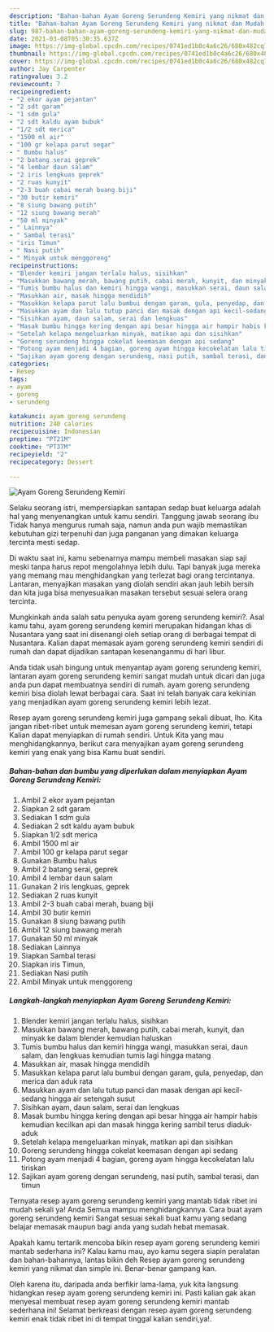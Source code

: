 ```yaml
---
description: "Bahan-bahan Ayam Goreng Serundeng Kemiri yang nikmat dan Mudah Dibuat"
title: "Bahan-bahan Ayam Goreng Serundeng Kemiri yang nikmat dan Mudah Dibuat"
slug: 987-bahan-bahan-ayam-goreng-serundeng-kemiri-yang-nikmat-dan-mudah-dibuat
date: 2021-03-08T05:30:35.637Z
image: https://img-global.cpcdn.com/recipes/0741ed1b0c4a6c26/680x482cq70/ayam-goreng-serundeng-kemiri-foto-resep-utama.jpg
thumbnail: https://img-global.cpcdn.com/recipes/0741ed1b0c4a6c26/680x482cq70/ayam-goreng-serundeng-kemiri-foto-resep-utama.jpg
cover: https://img-global.cpcdn.com/recipes/0741ed1b0c4a6c26/680x482cq70/ayam-goreng-serundeng-kemiri-foto-resep-utama.jpg
author: Jay Carpenter
ratingvalue: 3.2
reviewcount: 7
recipeingredient:
- "2 ekor ayam pejantan"
- "2 sdt garam"
- "1 sdm gula"
- "2 sdt kaldu ayam bubuk"
- "1/2 sdt merica"
- "1500 ml air"
- "100 gr kelapa parut segar"
- " Bumbu halus"
- "2 batang serai geprek"
- "4 lembar daun salam"
- "2 iris lengkuas geprek"
- "2 ruas kunyit"
- "2-3 buah cabai merah buang biji"
- "30 butir kemiri"
- "8 siung bawang putih"
- "12 siung bawang merah"
- "50 ml minyak"
- " Lainnya"
- " Sambal terasi"
- "iris Timun"
- " Nasi putih"
- " Minyak untuk menggoreng"
recipeinstructions:
- "Blender kemiri jangan terlalu halus, sisihkan"
- "Masukkan bawang merah, bawang putih, cabai merah, kunyit, dan minyak ke dalam blender kemudian haluskan"
- "Tumis bumbu halus dan kemiri hingga wangi, masukkan serai, daun salam, dan lengkuas kemudian tumis lagi hingga matang"
- "Masukkan air, masak hingga mendidih"
- "Masukkan kelapa parut lalu bumbui dengan garam, gula, penyedap, dan merica dan aduk rata"
- "Masukkan ayam dan lalu tutup panci dan masak dengan api kecil-sedang hingga air setengah susut"
- "Sisihkan ayam, daun salam, serai dan lengkuas"
- "Masak bumbu hingga kering dengan api besar hingga air hampir habis kemudian kecilkan api dan masak hingga kering sambil terus diaduk-aduk"
- "Setelah kelapa mengeluarkan minyak, matikan api dan sisihkan"
- "Goreng serundeng hingga cokelat keemasan dengan api sedang"
- "Potong ayam menjadi 4 bagian, goreng ayam hingga kecokelatan lalu tiriskan"
- "Sajikan ayam goreng dengan serundeng, nasi putih, sambal terasi, dan timun"
categories:
- Resep
tags:
- ayam
- goreng
- serundeng

katakunci: ayam goreng serundeng 
nutrition: 240 calories
recipecuisine: Indonesian
preptime: "PT21M"
cooktime: "PT37M"
recipeyield: "2"
recipecategory: Dessert

---
```



![Ayam Goreng Serundeng Kemiri](https://img-global.cpcdn.com/recipes/0741ed1b0c4a6c26/680x482cq70/ayam-goreng-serundeng-kemiri-foto-resep-utama.jpg)

Selaku seorang istri, mempersiapkan santapan sedap buat keluarga adalah hal yang menyenangkan untuk kamu sendiri. Tanggung jawab seorang ibu Tidak hanya mengurus rumah saja, namun anda pun wajib memastikan kebutuhan gizi terpenuhi dan juga panganan yang dimakan keluarga tercinta mesti sedap.

Di waktu  saat ini, kamu sebenarnya mampu membeli masakan siap saji meski tanpa harus repot mengolahnya lebih dulu. Tapi banyak juga mereka yang memang mau menghidangkan yang terlezat bagi orang tercintanya. Lantaran, menyajikan masakan yang diolah sendiri akan jauh lebih bersih dan kita juga bisa menyesuaikan masakan tersebut sesuai selera orang tercinta. 



Mungkinkah anda salah satu penyuka ayam goreng serundeng kemiri?. Asal kamu tahu, ayam goreng serundeng kemiri merupakan hidangan khas di Nusantara yang saat ini disenangi oleh setiap orang di berbagai tempat di Nusantara. Kalian dapat memasak ayam goreng serundeng kemiri sendiri di rumah dan dapat dijadikan santapan kesenanganmu di hari libur.

Anda tidak usah bingung untuk menyantap ayam goreng serundeng kemiri, lantaran ayam goreng serundeng kemiri sangat mudah untuk dicari dan juga anda pun dapat membuatnya sendiri di rumah. ayam goreng serundeng kemiri bisa diolah lewat berbagai cara. Saat ini telah banyak cara kekinian yang menjadikan ayam goreng serundeng kemiri lebih lezat.

Resep ayam goreng serundeng kemiri juga gampang sekali dibuat, lho. Kita jangan ribet-ribet untuk memesan ayam goreng serundeng kemiri, tetapi Kalian dapat menyiapkan di rumah sendiri. Untuk Kita yang mau menghidangkannya, berikut cara menyajikan ayam goreng serundeng kemiri yang enak yang bisa Kamu buat sendiri.

<!--inarticleads1-->

##### Bahan-bahan dan bumbu yang diperlukan dalam menyiapkan Ayam Goreng Serundeng Kemiri:

1. Ambil 2 ekor ayam pejantan
1. Siapkan 2 sdt garam
1. Sediakan 1 sdm gula
1. Sediakan 2 sdt kaldu ayam bubuk
1. Siapkan 1/2 sdt merica
1. Ambil 1500 ml air
1. Ambil 100 gr kelapa parut segar
1. Gunakan  Bumbu halus
1. Ambil 2 batang serai, geprek
1. Ambil 4 lembar daun salam
1. Gunakan 2 iris lengkuas, geprek
1. Sediakan 2 ruas kunyit
1. Ambil 2-3 buah cabai merah, buang biji
1. Ambil 30 butir kemiri
1. Gunakan 8 siung bawang putih
1. Ambil 12 siung bawang merah
1. Gunakan 50 ml minyak
1. Sediakan  Lainnya
1. Siapkan  Sambal terasi
1. Siapkan iris Timun,
1. Sediakan  Nasi putih
1. Ambil  Minyak untuk menggoreng




<!--inarticleads2-->

##### Langkah-langkah menyiapkan Ayam Goreng Serundeng Kemiri:

1. Blender kemiri jangan terlalu halus, sisihkan
1. Masukkan bawang merah, bawang putih, cabai merah, kunyit, dan minyak ke dalam blender kemudian haluskan
1. Tumis bumbu halus dan kemiri hingga wangi, masukkan serai, daun salam, dan lengkuas kemudian tumis lagi hingga matang
1. Masukkan air, masak hingga mendidih
1. Masukkan kelapa parut lalu bumbui dengan garam, gula, penyedap, dan merica dan aduk rata
1. Masukkan ayam dan lalu tutup panci dan masak dengan api kecil-sedang hingga air setengah susut
1. Sisihkan ayam, daun salam, serai dan lengkuas
1. Masak bumbu hingga kering dengan api besar hingga air hampir habis kemudian kecilkan api dan masak hingga kering sambil terus diaduk-aduk
1. Setelah kelapa mengeluarkan minyak, matikan api dan sisihkan
1. Goreng serundeng hingga cokelat keemasan dengan api sedang
1. Potong ayam menjadi 4 bagian, goreng ayam hingga kecokelatan lalu tiriskan
1. Sajikan ayam goreng dengan serundeng, nasi putih, sambal terasi, dan timun




Ternyata resep ayam goreng serundeng kemiri yang mantab tidak ribet ini mudah sekali ya! Anda Semua mampu menghidangkannya. Cara buat ayam goreng serundeng kemiri Sangat sesuai sekali buat kamu yang sedang belajar memasak maupun bagi anda yang sudah hebat memasak.

Apakah kamu tertarik mencoba bikin resep ayam goreng serundeng kemiri mantab sederhana ini? Kalau kamu mau, ayo kamu segera siapin peralatan dan bahan-bahannya, lantas bikin deh Resep ayam goreng serundeng kemiri yang nikmat dan simple ini. Benar-benar gampang kan. 

Oleh karena itu, daripada anda berfikir lama-lama, yuk kita langsung hidangkan resep ayam goreng serundeng kemiri ini. Pasti kalian gak akan menyesal membuat resep ayam goreng serundeng kemiri mantab sederhana ini! Selamat berkreasi dengan resep ayam goreng serundeng kemiri enak tidak ribet ini di tempat tinggal kalian sendiri,ya!.

